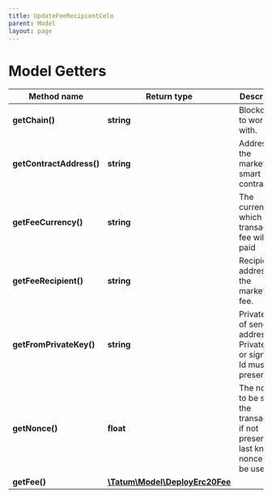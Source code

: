 ```yaml
---
title: UpdateFeeRecipientCelo
parent: Model
layout: page
---
```


# Model Getters

Method name | Return type | Description | Notes
------------ | ------------- | ------------- | -------------
**getChain()** | **string** | Blockchain to work with. |
**getContractAddress()** | **string** | Address of the marketplace smart contract. |
**getFeeCurrency()** | **string** | The currency in which the transaction fee will be paid |
**getFeeRecipient()** | **string** | Recipient address of the marketplace fee. |
**getFromPrivateKey()** | **string** | Private key of sender address. Private key, or signature Id must be present. |
**getNonce()** | **float** | The nonce to be set to the transaction; if not present, the last known nonce will be used | [optional]
**getFee()** | [**\Tatum\Model\DeployErc20Fee**](../DeployErc20Fee) |  | [optional]

